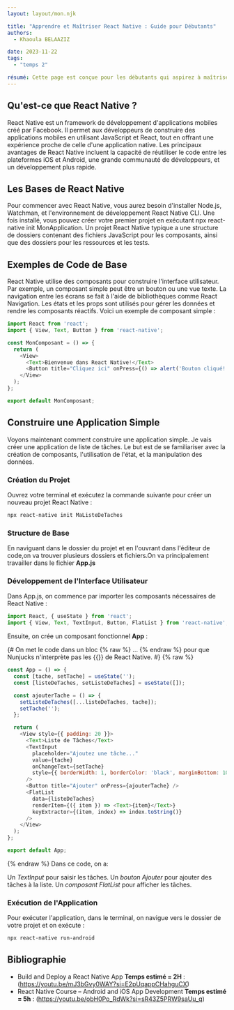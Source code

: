 ```yaml
---
layout: layout/mon.njk

title: "Apprendre et Maîtriser React Native : Guide pour Débutants"
authors:
  - Khaoula BELAAZIZ

date: 2023-11-22
tags: 
  - "temps 2"

résumé: Cette page est conçue pour les débutants qui aspirez à maîtriser React Native. Ici, nous allons découvrir ensemble les bases de React Native, accompagnées d'exemples de code simples et de ressources utiles pour démarrer. J'ai choisi d'apprendre React Native pour développer la partie frontend de notre projet 3A "Killer".
---
```


## Qu'est-ce que React Native ?

React Native est un framework de développement d'applications mobiles créé par Facebook. Il permet aux développeurs de construire des applications mobiles en utilisant JavaScript et React, tout en offrant une expérience proche de celle d'une application native. Les principaux avantages de React Native incluent la capacité de réutiliser le code entre les plateformes iOS et Android, une grande communauté de développeurs, et un développement plus rapide.

## Les Bases de React Native
Pour commencer avec React Native, vous aurez besoin d'installer Node.js, Watchman, et l'environnement de développement React Native CLI. Une fois installé, vous pouvez créer votre premier projet en exécutant npx react-native init MonApplication. Un projet React Native typique a une structure de dossiers contenant des fichiers JavaScript pour les composants, ainsi que des dossiers pour les ressources et les tests.

## Exemples de Code de Base
React Native utilise des composants pour construire l'interface utilisateur. Par exemple, un composant simple peut être un bouton ou une vue texte. La navigation entre les écrans se fait à l'aide de bibliothèques comme React Navigation. Les états et les props sont utilisés pour gérer les données et rendre les composants réactifs. Voici un exemple de composant simple :

```js
import React from 'react';
import { View, Text, Button } from 'react-native';

const MonComposant = () => {
  return (
    <View>
      <Text>Bienvenue dans React Native!</Text>
      <Button title="Cliquez ici" onPress={() => alert('Bouton cliqué!')} />
    </View>
  );
};

export default MonComposant;
```
## Construire une Application Simple
Voyons maintenant comment construire une application simple. Je vais créer une application de liste de tâches. Le but est de se familiariser avec la création de composants, l'utilisation de l'état, et la manipulation des données.
### Création du Projet
Ouvrez votre terminal et exécutez la commande suivante pour créer un nouveau projet React Native :
``` html
npx react-native init MaListeDeTaches

```
### Structure de Base
En naviguant dans le dossier du projet et en l'ouvrant dans l'éditeur de code,on va trouver plusieurs dossiers et fichiers.On va principalement travailler dans le fichier **App.js**

### Développement de l'Interface Utilisateur
Dans App.js, on commence par importer les composants nécessaires de React Native :

```js
import React, { useState } from 'react';
import { View, Text, TextInput, Button, FlatList } from 'react-native';

```

Ensuite, on crée un composant fonctionnel **App** :

{# On met le code dans un bloc {% raw %} ... {% endraw %} pour que Nunjucks n'interprète pas les {{}} de React Native. #}
{% raw %}
```js
const App = () => {
  const [tache, setTache] = useState('');
  const [listeDeTaches, setListeDeTaches] = useState([]);

  const ajouterTache = () => {
    setListeDeTaches([...listeDeTaches, tache]);
    setTache('');
  };

  return (
    <View style={{ padding: 20 }}>
      <Text>Liste de Tâches</Text>
      <TextInput
        placeholder="Ajoutez une tâche..."
        value={tache}
        onChangeText={setTache}
        style={{ borderWidth: 1, borderColor: 'black', marginBottom: 10 }}
      />
      <Button title="Ajouter" onPress={ajouterTache} />
      <FlatList
        data={listeDeTaches}
        renderItem={({ item }) => <Text>{item}</Text>}
        keyExtractor={(item, index) => index.toString()}
      />
    </View>
  );
};

export default App;
```
{% endraw %}
Dans ce code, on a:

Un *TextInput* pour saisir les tâches.
Un *bouton Ajouter* pour ajouter des tâches à la liste.
Un *composant FlatList* pour afficher les tâches.

### Exécution de l'Application

Pour exécuter l'application, dans le terminal, on navigue vers le dossier de votre projet et on exécute :
``` html
npx react-native run-android

```
## Bibliographie 

-	Build and Deploy a React Native App **Temps estimé = 2H** : (https://youtu.be/mJ3bGvy0WAY?si=E2pUqappCHahguCX)
-	React Native Course – Android and iOS App Development **Temps estimé = 5h** : (https://youtu.be/obH0Po_RdWk?si=sR43Z5PRW9saUu_q) 
